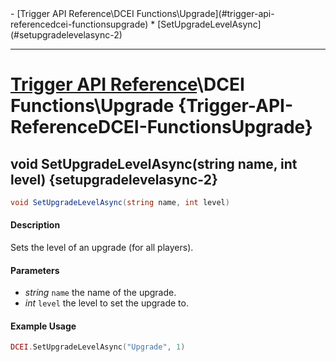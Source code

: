 <div id="toc" markdown="1">
- [Trigger API Reference\DCEI Functions\Upgrade](#trigger-api-referencedcei-functionsupgrade)
  * [SetUpgradeLevelAsync](#setupgradelevelasync-2)

</div>

***

# [Trigger API Reference](Trigger-API-Reference)\\DCEI Functions\Upgrade {Trigger-API-ReferenceDCEI-FunctionsUpgrade}

[](overview-start)

[](overview-end)

## void SetUpgradeLevelAsync(string name, int level) {setupgradelevelasync-2}
```cs
void SetUpgradeLevelAsync(string name, int level)
```
#### Description
[](description-start)
Sets the level of an upgrade (for all players).
[](description-end)

#### Parameters
[](parameters-start)
- *string* `name` the name of the upgrade.
- *int* `level` the level to set the upgrade to.

[](parameters-end)

#### Example Usage
[](example-usage-start)
```lua
DCEI.SetUpgradeLevelAsync("Upgrade", 1)
```
[](example-usage-end)

[](extra-section-start)

[](extra-section-end)

